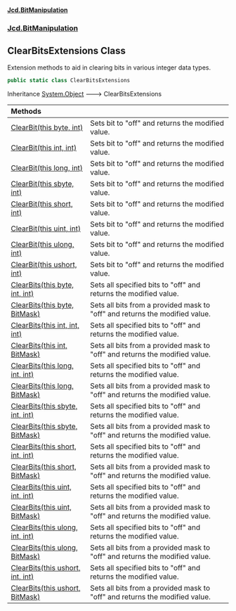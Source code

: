 #### [Jcd.BitManipulation](index.md 'index')
### [Jcd.BitManipulation](Jcd.BitManipulation.md 'Jcd.BitManipulation')

## ClearBitsExtensions Class

Extension methods to aid in clearing bits in various integer data types.

```csharp
public static class ClearBitsExtensions
```

Inheritance [System.Object](https://docs.microsoft.com/en-us/dotnet/api/System.Object 'System.Object') &#129106; ClearBitsExtensions

| Methods | |
| :--- | :--- |
| [ClearBit(this byte, int)](Jcd.BitManipulation.ClearBitsExtensions.ClearBit(thisbyte,int).md 'Jcd.BitManipulation.ClearBitsExtensions.ClearBit(this byte, int)') | Sets bit to "off" and returns the modified value. |
| [ClearBit(this int, int)](Jcd.BitManipulation.ClearBitsExtensions.ClearBit(thisint,int).md 'Jcd.BitManipulation.ClearBitsExtensions.ClearBit(this int, int)') | Sets bit to "off" and returns the modified value. |
| [ClearBit(this long, int)](Jcd.BitManipulation.ClearBitsExtensions.ClearBit(thislong,int).md 'Jcd.BitManipulation.ClearBitsExtensions.ClearBit(this long, int)') | Sets bit to "off" and returns the modified value. |
| [ClearBit(this sbyte, int)](Jcd.BitManipulation.ClearBitsExtensions.ClearBit(thissbyte,int).md 'Jcd.BitManipulation.ClearBitsExtensions.ClearBit(this sbyte, int)') | Sets bit to "off" and returns the modified value. |
| [ClearBit(this short, int)](Jcd.BitManipulation.ClearBitsExtensions.ClearBit(thisshort,int).md 'Jcd.BitManipulation.ClearBitsExtensions.ClearBit(this short, int)') | Sets bit to "off" and returns the modified value. |
| [ClearBit(this uint, int)](Jcd.BitManipulation.ClearBitsExtensions.ClearBit(thisuint,int).md 'Jcd.BitManipulation.ClearBitsExtensions.ClearBit(this uint, int)') | Sets bit to "off" and returns the modified value. |
| [ClearBit(this ulong, int)](Jcd.BitManipulation.ClearBitsExtensions.ClearBit(thisulong,int).md 'Jcd.BitManipulation.ClearBitsExtensions.ClearBit(this ulong, int)') | Sets bit to "off" and returns the modified value. |
| [ClearBit(this ushort, int)](Jcd.BitManipulation.ClearBitsExtensions.ClearBit(thisushort,int).md 'Jcd.BitManipulation.ClearBitsExtensions.ClearBit(this ushort, int)') | Sets bit to "off" and returns the modified value. |
| [ClearBits(this byte, int, int)](Jcd.BitManipulation.ClearBitsExtensions.ClearBits(thisbyte,int,int).md 'Jcd.BitManipulation.ClearBitsExtensions.ClearBits(this byte, int, int)') | Sets all specified bits to "off" and returns the modified value. |
| [ClearBits(this byte, BitMask)](Jcd.BitManipulation.ClearBitsExtensions.ClearBits(thisbyte,Jcd.BitManipulation.BitMask).md 'Jcd.BitManipulation.ClearBitsExtensions.ClearBits(this byte, Jcd.BitManipulation.BitMask)') | Sets all bits from a provided mask to "off" and returns the modified value. |
| [ClearBits(this int, int, int)](Jcd.BitManipulation.ClearBitsExtensions.ClearBits(thisint,int,int).md 'Jcd.BitManipulation.ClearBitsExtensions.ClearBits(this int, int, int)') | Sets all specified bits to "off" and returns the modified value. |
| [ClearBits(this int, BitMask)](Jcd.BitManipulation.ClearBitsExtensions.ClearBits(thisint,Jcd.BitManipulation.BitMask).md 'Jcd.BitManipulation.ClearBitsExtensions.ClearBits(this int, Jcd.BitManipulation.BitMask)') | Sets all bits from a provided mask to "off" and returns the modified value. |
| [ClearBits(this long, int, int)](Jcd.BitManipulation.ClearBitsExtensions.ClearBits(thislong,int,int).md 'Jcd.BitManipulation.ClearBitsExtensions.ClearBits(this long, int, int)') | Sets all specified bits to "off" and returns the modified value. |
| [ClearBits(this long, BitMask)](Jcd.BitManipulation.ClearBitsExtensions.ClearBits(thislong,Jcd.BitManipulation.BitMask).md 'Jcd.BitManipulation.ClearBitsExtensions.ClearBits(this long, Jcd.BitManipulation.BitMask)') | Sets all bits from a provided mask to "off" and returns the modified value. |
| [ClearBits(this sbyte, int, int)](Jcd.BitManipulation.ClearBitsExtensions.ClearBits(thissbyte,int,int).md 'Jcd.BitManipulation.ClearBitsExtensions.ClearBits(this sbyte, int, int)') | Sets all specified bits to "off" and returns the modified value. |
| [ClearBits(this sbyte, BitMask)](Jcd.BitManipulation.ClearBitsExtensions.ClearBits(thissbyte,Jcd.BitManipulation.BitMask).md 'Jcd.BitManipulation.ClearBitsExtensions.ClearBits(this sbyte, Jcd.BitManipulation.BitMask)') | Sets all bits from a provided mask to "off" and returns the modified value. |
| [ClearBits(this short, int, int)](Jcd.BitManipulation.ClearBitsExtensions.ClearBits(thisshort,int,int).md 'Jcd.BitManipulation.ClearBitsExtensions.ClearBits(this short, int, int)') | Sets all specified bits to "off" and returns the modified value. |
| [ClearBits(this short, BitMask)](Jcd.BitManipulation.ClearBitsExtensions.ClearBits(thisshort,Jcd.BitManipulation.BitMask).md 'Jcd.BitManipulation.ClearBitsExtensions.ClearBits(this short, Jcd.BitManipulation.BitMask)') | Sets all bits from a provided mask to "off" and returns the modified value. |
| [ClearBits(this uint, int, int)](Jcd.BitManipulation.ClearBitsExtensions.ClearBits(thisuint,int,int).md 'Jcd.BitManipulation.ClearBitsExtensions.ClearBits(this uint, int, int)') | Sets all specified bits to "off" and returns the modified value. |
| [ClearBits(this uint, BitMask)](Jcd.BitManipulation.ClearBitsExtensions.ClearBits(thisuint,Jcd.BitManipulation.BitMask).md 'Jcd.BitManipulation.ClearBitsExtensions.ClearBits(this uint, Jcd.BitManipulation.BitMask)') | Sets all bits from a provided mask to "off" and returns the modified value. |
| [ClearBits(this ulong, int, int)](Jcd.BitManipulation.ClearBitsExtensions.ClearBits(thisulong,int,int).md 'Jcd.BitManipulation.ClearBitsExtensions.ClearBits(this ulong, int, int)') | Sets all specified bits to "off" and returns the modified value. |
| [ClearBits(this ulong, BitMask)](Jcd.BitManipulation.ClearBitsExtensions.ClearBits(thisulong,Jcd.BitManipulation.BitMask).md 'Jcd.BitManipulation.ClearBitsExtensions.ClearBits(this ulong, Jcd.BitManipulation.BitMask)') | Sets all bits from a provided mask to "off" and returns the modified value. |
| [ClearBits(this ushort, int, int)](Jcd.BitManipulation.ClearBitsExtensions.ClearBits(thisushort,int,int).md 'Jcd.BitManipulation.ClearBitsExtensions.ClearBits(this ushort, int, int)') | Sets all specified bits to "off" and returns the modified value. |
| [ClearBits(this ushort, BitMask)](Jcd.BitManipulation.ClearBitsExtensions.ClearBits(thisushort,Jcd.BitManipulation.BitMask).md 'Jcd.BitManipulation.ClearBitsExtensions.ClearBits(this ushort, Jcd.BitManipulation.BitMask)') | Sets all bits from a provided mask to "off" and returns the modified value. |
